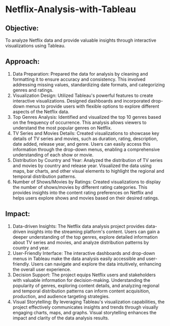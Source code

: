# Netflix-Analysis-with-Tableau

## Objective:
To analyze Netflix data and provide valuable insights through interactive visualizations using Tableau.

## Approach:
1. Data Preparation: Prepared the data for analysis by cleaning and formatting it to ensure accuracy and consistency. This involved addressing missing values, standardizing date formats, and categorizing genres and ratings.
2. Visualization Design: Utilized Tableau's powerful features to create interactive visualizations. Designed dashboards and incorporated drop-down menus to provide users with flexible options to explore different aspects of the Netflix data.
3. Top Genres Analysis: Identified and visualized the top 10 genres based on the frequency of occurrence. This analysis allows viewers to understand the most popular genres on Netflix.
4. TV Series and Movies Details: Created visualizations to showcase key details of TV series and movies, such as duration, rating, description, date added, release year, and genre. Users can easily access this information through the drop-down menus, enabling a comprehensive understanding of each show or movie.
5. Distribution by Country and Year: Analyzed the distribution of TV series and movies by country and release year. Visualized the data using maps, bar charts, and other visual elements to highlight the regional and temporal distribution patterns.
6. Number of Shows/Movies by Ratings: Created visualizations to display the number of shows/movies by different rating categories. This provides insights into the content rating preferences on Netflix and helps users explore shows and movies based on their desired ratings.

## Impact:
1. Data-driven Insights: The Netflix data analysis project provides data-driven insights into the streaming platform's content. Users can gain a deeper understanding of the top genres, explore detailed information about TV series and movies, and analyze distribution patterns by country and year.
2. User-Friendly Interface: The interactive dashboards and drop-down menus in Tableau make the data analysis easily accessible and user-friendly. Users can navigate and explore the data intuitively, enhancing the overall user experience.
3. Decision Support: The project equips Netflix users and stakeholders with valuable information for decision-making. Understanding the popularity of genres, exploring content details, and analyzing regional and temporal distribution patterns can inform content acquisition, production, and audience targeting strategies.
4. Visual Storytelling: By leveraging Tableau's visualization capabilities, the project effectively communicates insights and trends through visually engaging charts, maps, and graphs. Visual storytelling enhances the impact and clarity of the data analysis results.
